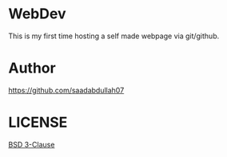 # WebDev
This is my first time hosting a self made webpage via git/github.

# Author
https://github.com/saadabdullah07

# LICENSE
[BSD 3-Clause](LICENSE)
